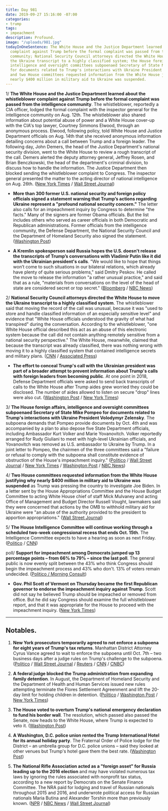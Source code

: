 ```yaml
---
title: Day 981
date: 2019-09-27 15:16:00 -07:00
categories:
- trump
tags:
- impeachment
description: Profound.
image: "/uploads/981.jpg"
todayInOneSentence: The White House and the Justice Department learned about the whistleblower
  complaint against Trump before the formal complaint was passed from the intelligence
  community; National Security Council attorneys directed the White House to move
  the Ukraine transcript to a highly classified system; the House foreign affairs,
  intelligence and oversight committees subpoenaed Secretary of State Mike  Pompeo
  for documents related to Trump's interactions with Ukraine President Volodymyr Zelensky;
  and two House committees requested information from the White House justifying why
  nearly $400 million in military aid to Ukraine was suspended.
---
```


1/ **The White House and the Justice Department learned about the whistleblower complaint against Trump before the formal complaint was passed from the intelligence community**. The whistleblower, reportedly a CIA officer, lodged the formal complaint with the inspector general for the intelligence community on Aug. 12th. The whistleblower also shared information about potential abuse of power and a White House cover-up with the CIA's top lawyer, Courtney Simmons Elwood, through an anonymous process. Elwood, following policy, told White House and Justice Department officials on Aug. 14th that she received anonymous information detailing concerns about a call between Trump and a foreign leader. The following day, John Demers, the head of the Justice Department's national security division, went to the White House to review a rough transcript of the call. Demers alerted the deputy attorney general, Jeffrey Rosen, and Brian Benczkowski, the head of the department's criminal division, to discuss how to handle the information. The Justice Department then blocked sending the whistleblower complaint to Congress. The inspector general presented the matter to the acting director of national intelligence on Aug. 26th. ([New York Times](https://www.nytimes.com/2019/09/26/us/politics/who-is-whistleblower.html) / [Wall Street Journal](https://www.wsj.com/articles/justice-department-got-early-word-of-concerns-about-trumps-ukraine-call-11569606526))

* **More than 300 former U.S. national security and foreign policy officials signed a statement warning that Trump’s actions regarding Ukraine represent a "profound national security concern."** The letter also calls for an impeachment inquiry by Congress to determine "the facts." Many of the signers are former Obama officials. But the list includes others who served as career officials in both Democratic and Republican administrations. Former officials from the intelligence community, the Defense Department, the National Security Council and the Department of Homeland Security also signed the statement. ([Washington Post](https://www.washingtonpost.com/national-security/nearly-300-former-officials-call-trumps-actions-concerning-ukraine-profound-national-security-concern/2019/09/27/254c09ac-e09e-11e9-8dc8-498eabc129a0_story.html))

* **A Kremlin spokesperson said Russia hopes the U.S. doesn't release the transcripts of Trump’s conversations with Vladimir Putin like it did with the Ukrainian president's calls**. "We would like to hope that things won’t come to such situations in our bilateral relations, which already have plenty of quite serious problems," said Dmitry Peskov. He called the move to release the information "a rather unusual practice," and said that as a rule, "materials from conversations on the level of the head of state are considered secret or top secret." ([Bloomberg](https://www.bloomberg.com/news/articles/2019-09-27/kremlin-hopes-white-house-doesn-t-release-putin-trump-calls) / [NBC News](https://www.nbcnews.com/news/world/kremlin-says-it-hopes-u-s-would-not-release-trump-n1059446))

2/ **National Security Council attorneys directed the White House to move the Ukraine transcript to a highly classified system**. The whistleblower said that moving the record of the call was unusual, because it was "used to store and handle classified information of an especially sensitive level" and evidence that "White House officials understood the gravity of what had transpired" during the conversation. According to the whistleblower, "one White House official described this act as an abuse of this electronic system because the call did not contain anything remotely sensitive from a national security perspective." The White House, meanwhile, claimed that because the transcript was already classified, there was nothing wrong with moving it to a highly classified system that contained intelligence secrets and military plans. ([CNN](https://www.cnn.com/2019/09/27/politics/donald-trump-ukraine-transcript-white-house/index.html) / [Associated Press](https://apnews.com/ec576ac2faa942d18450f7bdfac0ef24))

* **The effort to conceal Trump's call with the Ukrainian president was part of a broader attempt to prevent information about Trump's calls with foreign leaders from becoming public**. At one point in 2018, Defense Department officials were asked to send back transcripts of calls to the White House after Trump aides grew worried they could be disclosed. The number of aides allowed to listen on secure "drop" lines were also cut. ([Washington Post](https://www.washingtonpost.com/politics/effort-to-shield-trumps-call-with-ukrainian-leader-was-part-of-broader-secrecy-effort/2019/09/26/dc3a482c-e076-11e9-be96-6adb81821e90_story.html) / [New York Times](https://www.nytimes.com/2019/09/26/us/politics/trump-ukraine-timeline.html))

3/ **The House foreign affairs, intelligence and oversight committees subpoenaed Secretary of State Mike  Pompeo for documents related to Trump's interactions with Ukraine President Volodymyr Zelensky**. The subpoena demands that Pompeo provide documents by Oct. 4th and was accompanied by a plan to also depose five State Department officials, including Ambassador Kurt Volker and Marie Yovanovitch. Volker reportedly arranged for Rudy Giuliani to meet with high-level Ukrainian officials, and Yovanovitch was removed as U.S. ambassador to Ukraine by Trump. In a joint letter to Pompeo, the chairmen of the three committees said a "failure or refusal to comply with the subpoena shall constitute evidence of obstruction of the House's impeachment inquiry." ([Politico](https://www.politico.com/news/2019/09/27/democrats-subpoena-pompeo-as-part-of-impeachment-inquiry-000159) / [Wall Street Journal](https://www.wsj.com/articles/house-committees-seek-documents-about-ukraine-aid-delay-11569608326) / [New York Times](https://www.nytimes.com/2019/09/27/us/politics/house-democrats-impeachment-trump.html) / [Washington Post](https://www.washingtonpost.com/politics/trump-whistleblower-impeachment/2019/09/27/55b99276-e0a8-11e9-8dc8-498eabc129a0_story.html) / [NBC News](https://www.nbcnews.com/politics/politics-news/pompeo-subpoenaed-house-democrats-over-trump-ukraine-scandal-n1059791))

4/ **Two House committees requested information from the White House justifying why nearly $400 million in military aid to Ukraine was suspended** as Trump was pressing the country to investigate Joe Biden. In a letter sent by the House Appropriations Committee and the House Budget Committee to acting White House chief of staff Mick Mulvaney and acting Office of Management and Budget Director Russell Vought, lawmakers said they were concerned that actions by the OMB to withhold military aid for Ukraine were "an abuse of the authority provided to the president to apportion appropriations." ([Wall Street Journal](https://www.wsj.com/articles/house-committees-seek-documents-about-ukraine-aid-delay-11569608326))

5/ **The House Intelligence Committee will continue working through a scheduled two-week congressional recess that ends Oct. 15th**. The Intelligence Committee expects to have a hearing as soon as next Friday. ([Politico](https://www.politico.com/story/2019/09/27/house-intelligence-committee-impeachment-1516995) / [CNN](https://www.cnn.com/2019/09/27/politics/impeachment-inquiry-hearing-schiff/index.html))

poll/ **Support for impeachment among Democrats jumped up 13 percentage points – from 66% to 79% – since the last poll**. The general public is now evenly split between the 43% who think Congress should begin the impeachment process and 43% who don't. 13% of voters remain undecided. ([Politico / Morning Consult](https://www.politico.com/story/2019/09/26/poll-support-impeachment-trump-1515012))

* **Gov. Phil Scott of Vermont on Thursday became the first Republican governor to endorse the impeachment inquiry against Trump**. Scott did not say he believed Trump should be impeached or removed from office. But he did say Congress should examine the full whistleblower report, and that it was appropriate for the House to proceed with the impeachment inquiry. ([New York Times](https://www.nytimes.com/2019/09/26/us/politics/phil-scott-vermont-governor-impeachment.html))

---

## Notables.

1. **New York prosecutors temporarily agreed to not enforce a subpoena for eight years of Trump's tax returns**. Manhattan District Attorney Cyrus Vance agreed to wait to enforce the subpoena until Oct. 7th – two business days after a judge rules on Trump's challenge to the subpoena. ([Politico](https://www.politico.com/story/2019/09/26/new-york-trump-tax-returns-1515405) / [Wall Street Journal](https://www.politico.com/story/2019/09/26/new-york-trump-tax-returns-1515405) / [Reuters](https://www.reuters.com/article/us-usa-trump-vance-idUSKBN1WB2RE) / [CNN](https://www.cnn.com/2019/09/25/politics/trump-taxes-new-york/index.html) / [CNBC](https://www.cnbc.com/2019/09/27/prosecutors-agree-to-pause-in-subpoena-for-trump-tax-returns.html))

2. **A federal judge blocked the Trump administration from expanding family detention**. In August, the Department of Homeland Security and the Department of Health and Human Services issued new rules attempting terminate the Flores Settlement Agreenment and lift the 20-day limit for holding children in detention. ([Politico](https://www.politico.com/news/2019/09/27/judge-blocks-expanded-family-detentions-006575) / [Washington Post](https://www.washingtonpost.com/immigration/federal-judge-blocks-trump-administration-from-detaining-migrant-children-for-indefinite-periods/2019/09/27/49a39790-e15f-11e9-b199-f638bf2c340f_story.html) / [New York Times](https://www.nytimes.com/2019/09/27/us/migrant-children-flores-court.html))

3. **The House voted to overturn Trump's national emergency declaration to fund his border wall**. The resolution, which passed also passed the Senate, now heads to the White House, where Trump is expected to veto it. ([Washington Post](https://www.washingtonpost.com/politics/house-votes-to-overturn-trumps-national-emergency-to-fund-border-wall--but-falls-short-of-veto-proof-majority/2019/09/27/ebc4b9a0-e128-11e9-b199-f638bf2c340f_story.html))

4. **A Washington, D.C. police union rented the Trump International Hotel for its annual holiday party**. The Fraternal Order of Police lodge for the District – an umbrella group for D.C. police unions – said they looked at other venues but Trump's hotel gave them the best rate. ([Washington Post](https://www.washingtonpost.com/politics/a-dc-police-union-is-holding-its-holiday-party-at-president-trumps-hotel-some-members-are-furious/2019/09/27/58631a58-e08d-11e9-b199-f638bf2c340f_story.html))

5. **The National Rifle Association acted as a "foreign asset" for Russia leading up to the 2016 election** and may have violated numerous tax laws by ignoring the rules associated with nonprofit tax status, according to a new report by Democrats on the Senate Finance Committee. The NRA paid for lodging and travel of Russian nationals throughout 2015 and 2016, and underwrote political access for Russian nationals Maria Butina and Alexander Torshin more than previously known. ([NPR](https://www.npr.org/2019/09/27/764879242/nra-was-foreign-asset-to-russia-ahead-of-2016-new-senate-report-reveals) / [NBC News](https://www.nbcnews.com/politics/congress/senate-democrats-accuse-nra-promising-access-u-s-officials-exchange-n1059496) / [Wall Street Journal](https://www.wsj.com/articles/nras-ties-to-russian-nationals-detailed-in-new-report-11569593888))